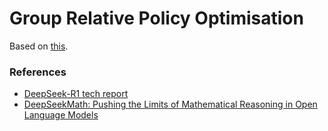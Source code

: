 # Group Relative Policy Optimisation

Based on [this](https://github.com/open-thought/tiny-grpo).

### References

- [DeepSeek-R1 tech report](https://github.com/deepseek-ai/DeepSeek-R1/blob/main/DeepSeek_R1.pdf)
- [DeepSeekMath: Pushing the Limits of Mathematical Reasoning in Open Language Models](https://arxiv.org/abs/2402.03300)
